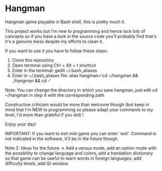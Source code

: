 # Hangman
Hangman game playable in Bash shell, this is pretty much it.

This project works but I'm new to programming and hence lack lots of concepts so if you have a look in the source code you'll probably find that's it's a genuine mess despite my efforts to clean it.

If you want to use it you have to follow these steps:

1. Clone this repository
2. Open terminal using Ctrl + Alt + t shortcut
3. Enter in the terminal: gedit ~/.bash_aliases
4. Enter in ~/.bash_aliases file: alias hangman='cd ~/hangman && ./hangman && cd -'

Note: You can change the directory in which you save hangman, just edit cd ~/hangman in step 4 with the corresponding path

Constructive criticism would be more than welcome though (but keep in mind that I'm NEW to programming so please adapt your comments to my level, I'd more than grateful if you did) !

Enjoy your day!

IMPORTANT: If you want to exit mid-game you can enter 'exit'. Command is not indicated in the software, it'll be in the future though.

Note 2: Ideas for the future -> Add a versus mode, add an option mode with the possibility to change language and colors,
add a translation dictionary so that game can be useful to learn words in foreign languages, add difficulty levels, add Qt window.
